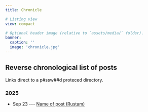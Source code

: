 ```yaml
---
title: Chronicle

# Listing view
view: compact

# Optional header image (relative to `assets/media/` folder).
banner:
  caption: ''
  image: 'chronicle.jpg'
---
```


## Reverse chronological list of posts
Links direct to a p#ssw##d proteced directory.

### 2025
 * Sep 23 --- [Name of post (Rustam)](http://130.208.168.150/chronicle/rustam/cmb-fundamental-concepts.pdf)
